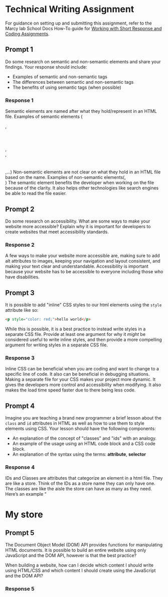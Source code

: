 # Technical Writing Assignment

For guidance on setting up and submitting this assignment, refer to the Marcy lab School Docs How-To guide for [Working with Short Response and Coding Assignments](https://marcylabschool.gitbook.io/marcy-lab-school-docs/fullstack-curriculum/how-tos/working-with-assignments#how-to-work-on-assignments).

## Prompt 1

Do some research on semantic and non-semantic elements and share your findings. Your response should include:

- Examples of semantic and non-semantic tags
- The differences between semantic and non-semantic tags
- The benefits of using semantic tags (when possible)

### Response 1

Semantic elements are named after what they hold/represent in an HTML file.
Examples of semantic elements (<p></p>,<header></header>,<nav></nav>,<h1></h1>,...)
Non-semantic elements are not clear on what they hold in an HTML file based on the name.
Examples of non-semantic elements(<span></span>,<div></div>)
The semantic element benefits the developer when working on the file because of the clarity. It also helps other technologies like search engines be able to read the file easier.

## Prompt 2

Do some research on accessibility. What are some ways to make your website more accessible? Explain why it is important for developers to create websites that meet accessibility standards.

### Response 2

A few ways to make your website more accessible are, making sure to add alt attributes to images, keeping your navigation and layout consistent, and making your text clear and understandable. Accessibility is important because your website has to be accessible to everyone including those who have disabilities.

## Prompt 3

It is possible to add "inline" CSS styles to our html elements using the `style` attribute like so:

```html
<p style="color: red;">hello world</p>
```

While this is possible, it is a best practice to instead write styles in a separate CSS file. Provide at least one argument for why it _might_ be considered useful to write inline styles, and then provide a more compelling argument for writing styles in a separate CSS file.

### Response 3

Inline CSS can be beneficial when you are coding and want to change to a specific line of code. It also can be beneficial in debugging situations.
Making a separate file for your CSS makes your project more dynamic. It gives the developers more control and accessibility when modifying. It also makes the load time speed faster due to there being less code.

## Prompt 4

Imagine you are teaching a brand new programmer a brief lesson about the `class` and `id` attributes in HTML as well as how to use them to style elements using CSS. Your lesson should have the following components:

- An explanation of the concept of "classes" and "ids" with an analogy.
- An example of the usage using an HTML code block and a CSS code block.
- An explanation of the syntax using the terms: **attribute**, **selector**

### Response 4

IDs and Classes are attributes that categorize an element in a html file. They are like a store. Think of the IDs as a store name they can only have one. The classes are like the aisle the store can have as many as they need. Here’s an example “ <h1 id= ”walmart” class= “home-decor”>My store</h1>

## Prompt 5

The Document Object Model (DOM) API provides functions for manipulating HTML documents. It is possible to build an entire website using only JavaScript and the DOM API, however is that the best practice?

When building a website, how can I decide which content I should write using HTML/CSS and which content I should create using the JavaScript and the DOM API?

### Response 5
